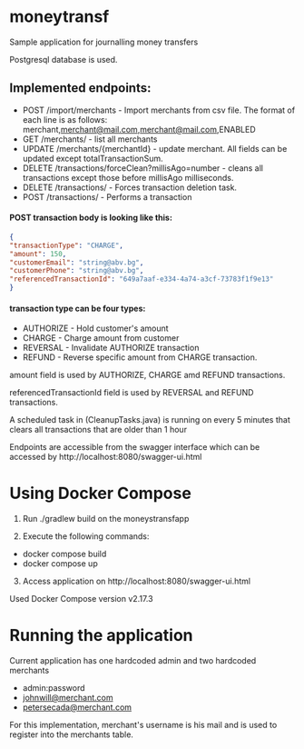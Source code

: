 # moneytransf
Sample application for journalling money transfers

Postgresql database is used.

## Implemented endpoints:
 - POST /import/merchants - Import merchants from csv file. The format of each line is as follows: merchant,merchant@mail.com,merchant@mail.com,ENABLED
 - GET /merchants/ - list all merchants
 - UPDATE /merchants/{merchantId} - update merchant. All fields can be updated except totalTransactionSum. 
 - DELETE /transactions/forceClean?millisAgo=number - cleans all transactions except those before millisAgo milliseconds.
 - DELETE /transactions/ - Forces transaction deletion task.
 - POST /transactions/ - Performs a transaction

#### POST transaction body is looking like this:
```JSON
{
"transactionType": "CHARGE",
"amount": 150,
"customerEmail": "string@abv.bg",
"customerPhone": "string@abv.bg",
"referencedTransactionId": "649a7aaf-e334-4a74-a3cf-73783f1f9e13"
}
```
#### transaction type can be four types: 
 - AUTHORIZE - Hold customer's amount
 - CHARGE - Charge amount from customer
 - REVERSAL - Invalidate AUTHORIZE transaction
 - REFUND - Reverse specific amount from CHARGE transaction.

amount field is used by AUTHORIZE, CHARGE amd REFUND transactions.

referencedTransactionId field is used by REVERSAL and REFUND transactions.

A scheduled task in (CleanupTasks.java) is running on every 5 minutes that clears all transactions that are older than 1 hour

Endpoints are accessible from the swagger interface which can be accessed by http://localhost:8080/swagger-ui.html

# Using Docker Compose
 1. Run ./gradlew build on the moneystransfapp

 2. Execute the following commands:
  - docker compose build
  - docker compose up

 3. Access application on http://localhost:8080/swagger-ui.html

Used Docker Compose version v2.17.3

# Running the application

Current application has one hardcoded admin and two hardcoded merchants
 - admin:password
 - johnwill@merchant.com
 - petersecada@merchant.com

For this implementation, merchant's username is his mail and is used to register into the merchants table.
